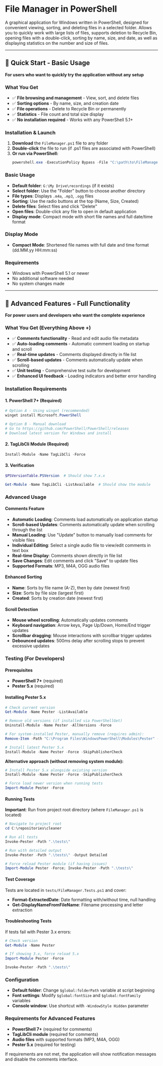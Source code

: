 # File Manager in PowerShell
A graphical application for Windows written in PowerShell, designed for convenient viewing, sorting, and deleting files in a selected folder. Allows you to quickly work with large lists of files, supports deletion to Recycle Bin, opening files with a double-click, sorting by name, size, and date, as well as displaying statistics on the number and size of files.

---

## 🚀 Quick Start - Basic Usage

**For users who want to quickly try the application without any setup**

### What You Get
- ✅ **File browsing and management** - View, sort, and delete files
- ✅ **Sorting options** - By name, size, and creation date  
- ✅ **File operations** - Delete to Recycle Bin or permanently
- ✅ **Statistics** - File count and total size display
- ✅ **No installation required** - Works with any PowerShell 5.1+

### Installation & Launch

1. **Download** the `FileManager.ps1` file to any folder
2. **Double-click** the file to run (if .ps1 files are associated with PowerShell)
3. **Or run via PowerShell:**
   ```powershell
   powershell.exe -ExecutionPolicy Bypass -File "C:\path\to\FileManager.ps1"
   ```

### Basic Usage

- **Default folder**: `G:\My Drive\recordings` (if it exists)
- **Select folder**: Use the "Folder" button to choose another directory
- **File types**: Displays `.m4a`, `.mp3`, `.ogg` files
- **Sorting**: Use the radio buttons at the top (Name, Size, Created)
- **Delete files**: Select files and click "Delete" 
- **Open files**: Double-click any file to open in default application
- **Display mode**: Compact mode with short file names and full date/time format

### Display Mode
- **Compact Mode**: Shortened file names with full date and time format (dd.MM.yy HH:mm:ss)

### Requirements
- Windows with PowerShell 5.1 or newer
- No additional software needed
- No system changes made

---

## 🔧 Advanced Features - Full Functionality

**For power users and developers who want the complete experience**

### What You Get (Everything Above +)
- ✅ **Comments functionality** - Read and edit audio file metadata
- ✅ **Auto-loading comments** - Automatic comment loading on startup and scroll
- ✅ **Real-time updates** - Comments displayed directly in file list
- ✅ **Scroll-based updates** - Comments automatically update when scrolling
- ✅ **Unit testing** - Comprehensive test suite for development
- ✅ **Enhanced UI feedback** - Loading indicators and better error handling

### Installation Requirements

#### 1. PowerShell 7+ (Required)
```powershell
# Option A - Using winget (recommended)
winget install Microsoft.PowerShell

# Option B - Manual download
# Go to https://github.com/PowerShell/PowerShell/releases
# Download latest version for Windows and install
```

#### 2. TagLibCli Module (Required)
```powershell
Install-Module -Name TagLibCli -Force
```

#### 3. Verification
```powershell
$PSVersionTable.PSVersion  # Should show 7.x.x
```
```powershell
Get-Module -Name TagLibCli -ListAvailable  # Should show the module
```

### Advanced Usage

#### Comments Feature
- **Automatic Loading**: Comments load automatically on application startup
- **Scroll-based Updates**: Comments automatically update when scrolling through the list
- **Manual Loading**: Use "Update" button to manually load comments for visible files
- **Individual Editing**: Select a single audio file to view/edit comments in text box
- **Real-time Display**: Comments shown directly in file list
- **Save Changes**: Edit comments and click "Save" to update files
- **Supported Formats**: MP3, M4A, OGG audio files

#### Enhanced Sorting
- **Name**: Sorts by file name (A-Z), then by date (newest first)
- **Size**: Sorts by file size (largest first)  
- **Created**: Sorts by creation date (newest first)

#### Scroll Detection
- **Mouse wheel scrolling**: Automatically updates comments
- **Keyboard navigation**: Arrow keys, Page Up/Down, Home/End trigger updates
- **Scrollbar dragging**: Mouse interactions with scrollbar trigger updates
- **Debounced updates**: 500ms delay after scrolling stops to prevent excessive updates

### Testing (For Developers)

#### Prerequisites
- **PowerShell 7+** (required)
- **Pester 5.x** (required)

#### Installing Pester 5.x
```powershell
# Check current version
Get-Module -Name Pester -ListAvailable
```
```powershell
# Remove old versions (if installed via PowerShellGet)
Uninstall-Module -Name Pester -AllVersions -Force
```
```powershell
# For system-installed Pester, manually remove (requires admin):
Remove-Item -Path "C:\Program Files\WindowsPowerShell\Modules\Pester" -Recurse -Force
```
```powershell
# Install latest Pester 5.x
Install-Module -Name Pester -Force -SkipPublisherCheck
```

**Alternative approach (without removing system module):**
```powershell
# Install Pester 5.x alongside existing version
Install-Module -Name Pester -Force -SkipPublisherCheck
```
```powershell
# Force load newer version when running tests
Import-Module Pester -Force
```

#### Running Tests
**Important**: Run from project root directory (where `FileManager.ps1` is located)

```powershell
# Navigate to project root
cd C:\repositories\cleaner
```
```powershell
# Run all tests
Invoke-Pester -Path ".\tests\"
```
```powershell
# Run with detailed output
Invoke-Pester -Path ".\tests\" -Output Detailed
```
```powershell
# Force reload Pester module (if having issues)
Import-Module Pester -Force; Invoke-Pester -Path ".\tests\"
```

#### Test Coverage
Tests are located in `tests/FileManager.Tests.ps1` and cover:
- **Format-ExtractedDate**: Date formatting with/without time, null handling
- **Get-DisplayNameFromFileName**: Filename processing and letter extraction

#### Troubleshooting Tests
If tests fail with Pester 3.x errors:
```powershell
# Check version
Get-Module -Name Pester
```
```powershell
# If showing 3.x, force reload 5.x
Import-Module Pester -Force
```
```powershell
Invoke-Pester -Path ".\tests\"
```

### Configuration

- **Default folder**: Change `$global:folderPath` variable at script beginning
- **Font settings**: Modify `$global:fontSize` and `$global:fontFamily` variables
- **Console window**: Use shortcut with `-WindowStyle Hidden` parameter

### Requirements for Advanced Features
- **PowerShell 7+** (required for comments)
- **TagLibCli module** (required for comments)
- **Audio files** with supported formats (MP3, M4A, OGG)
- **Pester 5.x** (required for testing)

If requirements are not met, the application will show notification messages and disable the comments interface.